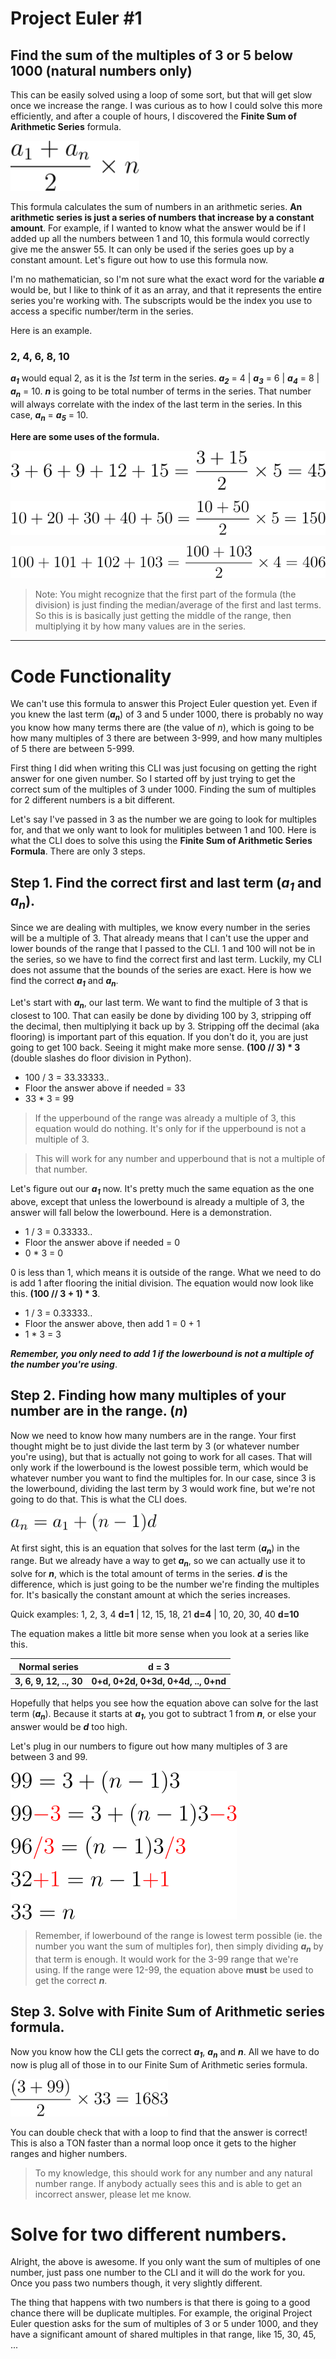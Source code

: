 # Project Euler #1
## Find the sum of the multiples of 3 or 5 below 1000 (natural numbers only)

This can be easily solved using a loop of some sort, but that will get slow once we increase the range.
I was curious as to how I could solve this more efficiently, and after a couple of hours, I discovered the **Finite Sum of Arithmetic Series** formula. 

<img src='https://github.com/GOATMaxwellN/ProjectEulerSoftware/blob/main/euler1/formulae_images/fsoasFormula.svg' height='80'>

This formula calculates the sum of numbers in an arithmetic series. **An arithmetic series is just a series of numbers that increase by a constant amount**. For example, if I wanted to know what the answer would be if I added up all the numbers between 1 and 10, this formula would correctly give me the answer 55. It can only be used if the series goes up by a constant amount. Let's figure out how to use this formula now. 

I'm no mathematician, so I'm not sure what the exact word for the variable ___a___ would be, but I like to think of it as an array, and that it represents the entire series you're working with. The subscripts would be the index you use to access a specific number/term in the series.

Here is an example.
### 2, 4, 6, 8, 10

___a<sub>1</sub>___ would equal 2, as it is the *1st* term in the series. ___a<sub>2</sub>___ = 4 | ___a<sub>3</sub>___ = 6 | ___a<sub>4</sub>___ = 8 | ___a<sub>n</sub>___ = 10. ___n___ is going to be total number of terms in the series. That number will always correlate with the index of the last term in the series. In this case,  ___a<sub>n</sub>___ = ___a<sub>5</sub>___ = 10.

__Here are some uses of the formula.__

![example1](https://github.com/GOATMaxwellN/ProjectEulerSoftware/blob/main/euler1/formulae_images/example1.svg)

![example2](https://github.com/GOATMaxwellN/ProjectEulerSoftware/blob/main/euler1/formulae_images/example2.svg)

![example3](https://github.com/GOATMaxwellN/ProjectEulerSoftware/blob/main/euler1/formulae_images/example3.svg)

> Note: You might recognize that the first part of the formula (the division) is just finding the median/average of the first and last terms. So this is is basically just getting  the middle of the range, then multiplying it by how many values are in the series.
---

# Code Functionality

We can't use this formula to answer this Project Euler question yet. Even if you knew the last term (___a<sub>n</sub>___) of 3 and 5 under 1000, there is probably no way you know how many terms there are (the value of _n_), which is going to be how many multiples of 3 there are between 3-999, and how many multiples of 5 there are between 5-999.

First thing I did when writing this CLI was just focusing on getting the right answer for one given number. So I started off by just trying to get the correct sum of the multiples of 3 under 1000. Finding the sum of multiples for 2 different numbers is a bit different.

Let's say I've passed in 3 as the number we are going to look for multiples for, and that we only want to look for mulitiples between 1 and 100. Here is what the CLI does to solve this using the **Finite Sum of Arithmetic Series Formula**. There are only 3 steps.

## Step 1. Find the correct first and last term (_a<sub>1</sub>_ and _a<sub>n</sub>_).

Since we are dealing with multiples, we know every number in the series will be a multiple of 3. That already means that I can't use the upper and lower bounds of the range that I passed to the CLI. 1 and 100 will not be in the series, so we have to find the correct first and last term. Luckily, my CLI does not assume that the bounds of the series are exact. Here is how we find the correct ___a<sub>1</sub>___ and ___a<sub>n</sub>___.

Let's start with ___a<sub>n</sub>___, our last term. We want to find the multiple of 3 that is closest to 100. That can easily be done by dividing 100 by 3, stripping off the decimal, then multiplying it back up by 3. Stripping off the decimal (aka flooring) is important part of this equation. If you don't do it, you are just going to get 100 back. Seeing it might make more sense. __(100 // 3) * 3__ (double slashes do floor division in Python).

- 100 / 3 = 33.33333..
- Floor the answer above if needed = 33
- 33 * 3 = 99

> If the upperbound of the range was already a multiple of 3, this equation would do nothing. It's only for if the upperbound is not a multiple of 3.

> This will work for any number and upperbound that is not a multiple of that number.

Let's figure out our ___a<sub>1</sub>___ now. It's pretty much the same equation as the one above, except that unless the lowerbound is already a multiple of 3, the answer will fall below the lowerbound. Here is a demonstration.

- 1 / 3 = 0.33333..
- Floor the answer above if needed = 0
- 0 * 3 = 0

0 is less than 1, which means it is outside of the range. What we need to do is add 1 after flooring the initial division. The equation would now look like this. __(100 // 3 + 1) * 3__.

- 1 / 3 = 0.33333..
- Floor the answer above, then add 1 = 0 + 1
- 1 * 3 = 3

___Remember, you only need to add 1 if the lowerbound is not a multiple of the number you're using___.

## Step 2. Finding how many multiples of your number are in the range. (_n_)

Now we need to know how many numbers are in the range. Your first thought might be to just divide the last term by 3 (or whatever number you're using), but that is actually not going to work for all cases. That will only work if the lowerbound is the lowest possible term, which would be whatever number you want to find the multiples for. In our case, since 3 is the lowerbound, dividing the last term by 3 would work fine, but we're not going to do that. This is what the CLI does.

<img src='https://github.com/GOATMaxwellN/ProjectEulerSoftware/blob/main/euler1/formulae_images/solve_for_n.svg' height='30'>

At first sight, this is an equation that solves for the last term (___a<sub>n</sub>___) in the range. But we already have a way to get ___a<sub>n</sub>___, so we can actually use it to solve for ___n___, which is the total amount of terms in the series. ___d___ is the difference, which is just going to be the number we're finding the multiples for. It's basically the constant amount at which the series increases.

Quick examples: 1, 2, 3, 4 __d=1__ | 12, 15, 18, 21 __d=4__ | 10, 20, 30, 40 __d=10__

The equation makes a little bit more sense when you look at a series like this.

Normal series | __d = 3__
-------- | --------
__3, 6, 9, 12, .., 30__ | __0+d, 0+2d, 0+3d, 0+4d, .., 0+nd__

Hopefully that helps you see how the equation above can solve for the last term (___a<sub>n</sub>___). Because it starts at ___a<sub>1</sub>___, you got to subtract 1 from ___n___, or else your answer would be ___d___ too high.

Let's plug in our numbers to figure out how many multiples of 3 are between 3 and 99.

![solve_for_n_example](https://github.com/GOATMaxwellN/ProjectEulerSoftware/blob/main/euler1/formulae_images/solve_for_n_example.svg)

> Remember, if lowerbound of the range is lowest term possible (ie. the number you want the sum of multiples for), then simply dividing ___a<sub>n</sub>___ by that term is enough. It would work for the 3-99 range that we're using. If the range were 12-99, the equation above __must__ be used to get the correct ___n___. 

## Step 3. Solve with Finite Sum of Arithmetic series formula.

Now you know how the CLI gets the correct ___a<sub>1</sub>___, ___a<sub>n</sub>___ and ___n___. All we have to do now is plug all of those in to our Finite Sum of Arithmetic series formula.

<img src='https://github.com/GOATMaxwellN/ProjectEulerSoftware/blob/main/euler1/formulae_images/solve_with_fsoas.svg' height='60'>

You can double check that with a loop to find that the answer is correct! This is also a TON faster than a normal loop once it gets to the higher ranges and higher numbers. 

> To my knowledge, this should work for any number and any natural number range. If anybody actually sees this and is able to get an incorrect answer, please let me know.

# Solve for two different numbers.

Alright, the above is awesome. If you only want the sum of multiples of one number, just pass one number to the CLI and it will do the work for you. Once you pass two numbers though, it very slightly different. 

The thing that happens with two numbers is that there is going to a good chance there will be duplicate multiples. For example, the original Project Euler question asks for the sum of multiples of 3 or 5 under 1000, and they have a significant amount of shared multiples in that range, like 15, 30, 45, ...
